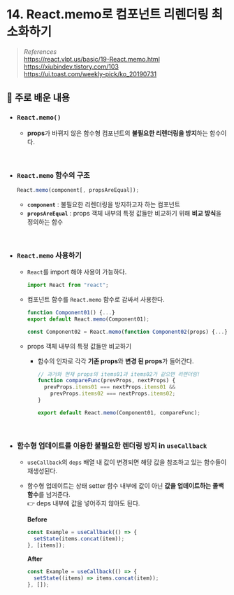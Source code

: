 # 14. React.memo로 컴포넌트 리렌더링 최소화하기

> _References_ <br> https://react.vlpt.us/basic/19-React.memo.html <br> https://xiubindev.tistory.com/103 <br> https://ui.toast.com/weekly-pick/ko_20190731

## 📕 주로 배운 내용

- ### `React.memo()`

  - **props**가 바뀌지 않은 함수형 컴포넌트의 **불필요한 리렌더링을 방지**하는 함수이다.

<br>

- ### `React.memo` 함수의 구조

  ```javascript
  React.memo(component[, propsAreEqual]);
  ```

  - **`component`** : 불필요한 리렌더링을 방지하고자 하는 컴포넌트
  - **`propsAreEqual`** : props 객체 내부의 특정 값들만 비교하기 위해 **비교 방식**을 정의하는 함수

<br>

- ### `React.memo` 사용하기

  - `React`를 import 해야 사용이 가능하다.

    ```javascript
    import React from "react";
    ```

  - 컴포넌트 함수를 `React.memo` 함수로 감싸서 사용한다.

    ```javascript
    function Component01() {...}
    export default React.memo(Component01);
    ```

    ```javascript
    const Component02 = React.memo(function Component02(props) {...});
    ```

  - props 객체 내부의 특정 값들만 비교하기

    - 함수의 인자로 각각 **기존 props**와 **변경 된 props**가 들어간다.

      ```javascript
      // 과거와 현재 props의 items01과 items02가 같으면 리렌더링!
      function compareFunc(prevProps, nextProps) {
        prevProps.items01 === nextProps.items01 &&
          prevProps.items02 === nextProps.items02;
      }
      ```

      ```javascript
      export default React.memo(Component01, compareFunc);
      ```

<br>

- ### 함수형 업데이트를 이용한 불필요한 렌더링 방지 in `useCallback`

  - `useCallback`의 `deps` 배열 내 값이 변경되면 해당 값을 참조하고 있는 함수들이 재생성된다.
  - 함수형 업데이트는 상태 setter 함수 내부에 값이 아닌 **값을 업데이트하는 콜백 함수**를 넘겨준다. <br> 👉 deps 내부에 값을 넣어주지 않아도 된다.

    **Before**

    ```javascript
    const Example = useCallback(() => {
      setState(items.concat(item));
    }, [items]);
    ```

    **After**

    ```javascript
    const Example = useCallback(() => {
      setState((items) => items.concat(item));
    }, []);
    ```
